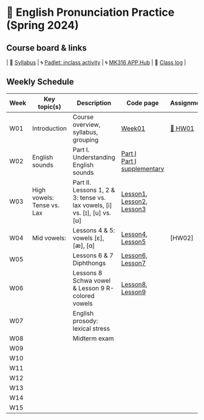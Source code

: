 # 🌿 English Pronunciation Practice (Spring 2024)

## Course board & links
| 💾 [Syllabus](https://github.com/MK316/Spring2024/raw/main/Engpro/Syllabus_Engpro_topost.pdf) | 🌀 [Padlet: inclass activity](https://padlet.com/mirankim316/S24Engpro) | 🌀 [MK316 APP Hub](https://mrkim21.github.io/classes/classmain.html) | 🌴 [Class log](https://github.com/MK316/Spring2024/blob/main/log-engpro.md) |

## Weekly Schedule

|Week|Key topic(s)|Description|Code page|Assignments|
|--|--|--|--|--|
|W01|Introduction|Course overview, syllabus, grouping|[Week01](https://github.com/MK316/Spring2024/blob/main/Engpro/Engpro_W01.ipynb)|[🎯 HW01](https://github.com/MK316/Spring2024/blob/main/Engpro/data/HW01.md)|
|W02|English sounds|Part I. Understanding English sounds|[Part I](https://github.com/MK316/Spring2024/blob/main/Engpro/Engpro_Part01.ipynb)<br>[Part I supplementary](https://github.com/MK316/Spring2024/blob/main/Engpro/Engpro_Part1_sub.ipynb)||
|W03|High vowels: Tense vs. Lax|Part II. Lessons 1, 2 & 3: tense vs. lax vowels, [i] vs. [ɪ], [u] vs. [ʊ]|[Lesson1](https://github.com/MK316/Spring2024/blob/main/Engpro/Lesson01.ipynb), [Lesson2](https://github.com/MK316/Spring2024/blob/main/Engpro/Lesson02.ipynb), [Lesson3](https://github.com/MK316/Spring2024/blob/main/Engpro/Lesson03.ipynb)||
|W04|Mid vowels: |Lessons 4 & 5: vowels [ɛ], [æ], [ɑ]|[Lesson4](https://github.com/MK316/Spring2024/blob/main/Engpro/Lesson04.ipynb), [Lesson5](https://github.com/MK316/Spring2024/blob/main/Engpro/Lesson5.ipynb)|[HW02]|
|W05||Lessons 6 & 7 Diphthongs|[Lesson6](https://github.com/MK316/Spring2024/blob/main/Engpro/Lesson6.ipynb), [Lesson7](https://github.com/MK316/Spring2024/blob/main/Engpro/Lesson7.ipynb)||
|W06||Lessons 8 Schwa vowel & Lesson 9 R-colored vowels|[Lesson8](https://github.com/MK316/Spring2024/blob/main/Engpro/Lesson8.ipynb), [Lesson9](https://github.com/MK316/Spring2024/blob/main/Engpro/Lesson9.ipynb)||
|W07||English prosody: lexical stress|||
|W08||Midterm exam|||
|W09|||||
|W10|||||
|W11|||||
|W12|||||
|W13|||||
|W14|||||
|W15|||||
